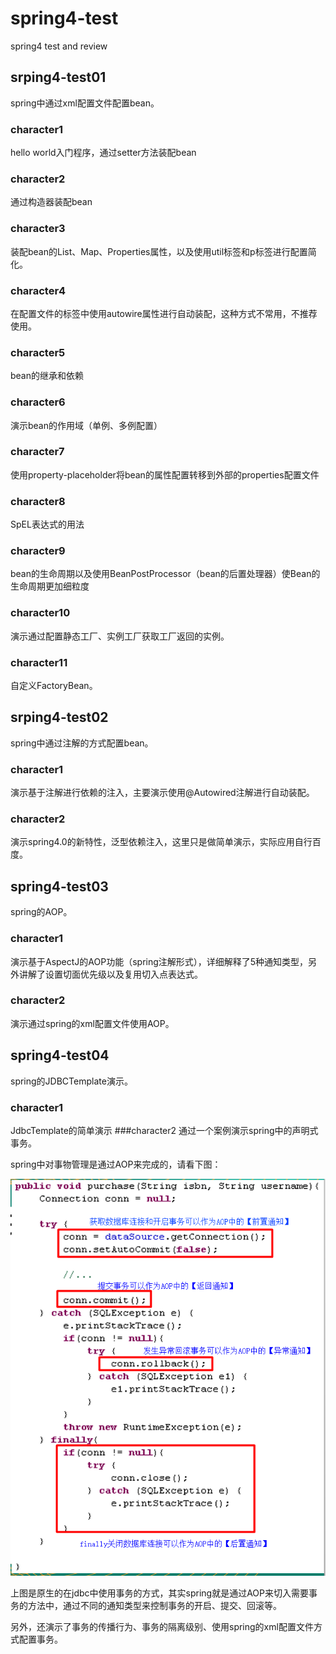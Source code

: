 # spring4-test
spring4 test and review

## srping4-test01
spring中通过xml配置文件配置bean。
### character1
hello world入门程序，通过setter方法装配bean
### character2
通过构造器装配bean
### character3
装配bean的List、Map、Properties属性，以及使用util标签和p标签进行配置简化。
### character4
在配置文件的<bean>标签中使用autowire属性进行自动装配，这种方式不常用，不推荐使用。
### character5
bean的继承和依赖
### character6
演示bean的作用域（单例、多例配置）
### character7 
使用property-placeholder将bean的属性配置转移到外部的properties配置文件
### character8 
SpEL表达式的用法
### character9 
bean的生命周期以及使用BeanPostProcessor（bean的后置处理器）使Bean的生命周期更加细粒度
### character10
演示通过配置静态工厂、实例工厂获取工厂返回的实例。
### character11
自定义FactoryBean。

## srping4-test02
spring中通过注解的方式配置bean。
### character1
演示基于注解进行依赖的注入，主要演示使用@Autowired注解进行自动装配。
### character2
演示spring4.0的新特性，泛型依赖注入，这里只是做简单演示，实际应用自行百度。

## spring4-test03
spring的AOP。
### character1 
演示基于AspectJ的AOP功能（spring注解形式），详细解释了5种通知类型，另外讲解了设置切面优先级以及复用切入点表达式。
### character2
演示通过spring的xml配置文件使用AOP。

## spring4-test04
spring的JDBCTemplate演示。
### character1
JdbcTemplate的简单演示
###character2
通过一个案例演示spring中的声明式事务。

spring中对事物管理是通过AOP来完成的，请看下图：

![1523331040940](image/Spring-Transaction.png)

上图是原生的在jdbc中使用事务的方式，其实spring就是通过AOP来切入需要事务的方法中，通过不同的通知类型来控制事务的开启、提交、回滚等。

另外，还演示了事务的传播行为、事务的隔离级别、使用spring的xml配置文件方式配置事务。

